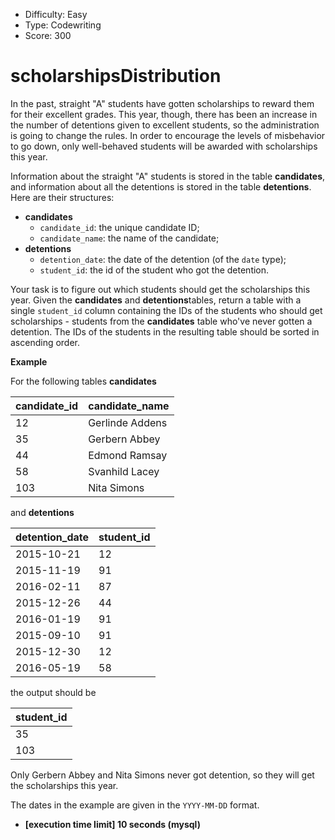 - Difficulty: Easy
- Type: Codewriting
- Score: 300

# scholarshipsDistribution

In the past, straight "A" students have gotten scholarships to reward them for their excellent grades. This year, though, there has been an increase in the number of detentions given to excellent students, so the administration is going to change the rules. In order to encourage the levels of misbehavior to go down, only well-behaved students will be awarded with scholarships this year.

Information about the straight "A" students is stored in the table **candidates**, and information about all the detentions is stored in the table **detentions**. Here are their structures:

- **candidates**
  - `candidate_id`: the unique candidate ID;
  - `candidate_name`: the name of the candidate;
- **detentions**
  - `detention_date`: the date of the detention (of the `date` type);
  - `student_id`: the id of the student who got the detention.



Your task is to figure out which students should get the scholarships this year. Given the **candidates** and **detentions**tables, return a table with a single `student_id` column containing the IDs of the students who should get scholarships - students from the **candidates** table who've never gotten a detention. The IDs of the students in the resulting table should be sorted in ascending order.

**Example**

For the following tables **candidates**

| candidate_id | candidate_name  |
| ------------ | --------------- |
| 12           | Gerlinde Addens |
| 35           | Gerbern Abbey   |
| 44           | Edmond Ramsay   |
| 58           | Svanhild Lacey  |
| 103          | Nita Simons     |

and **detentions**

| detention_date | student_id |
| -------------- | ---------- |
| 2015-10-21     | 12         |
| 2015-11-19     | 91         |
| 2016-02-11     | 87         |
| 2015-12-26     | 44         |
| 2016-01-19     | 91         |
| 2015-09-10     | 91         |
| 2015-12-30     | 12         |
| 2016-05-19     | 58         |

the output should be

| student_id |
| ---------- |
| 35         |
| 103        |

Only Gerbern Abbey and Nita Simons never got detention, so they will get the scholarships this year.

The dates in the example are given in the `YYYY-MM-DD` format.

- **[execution time limit] 10 seconds (mysql)**